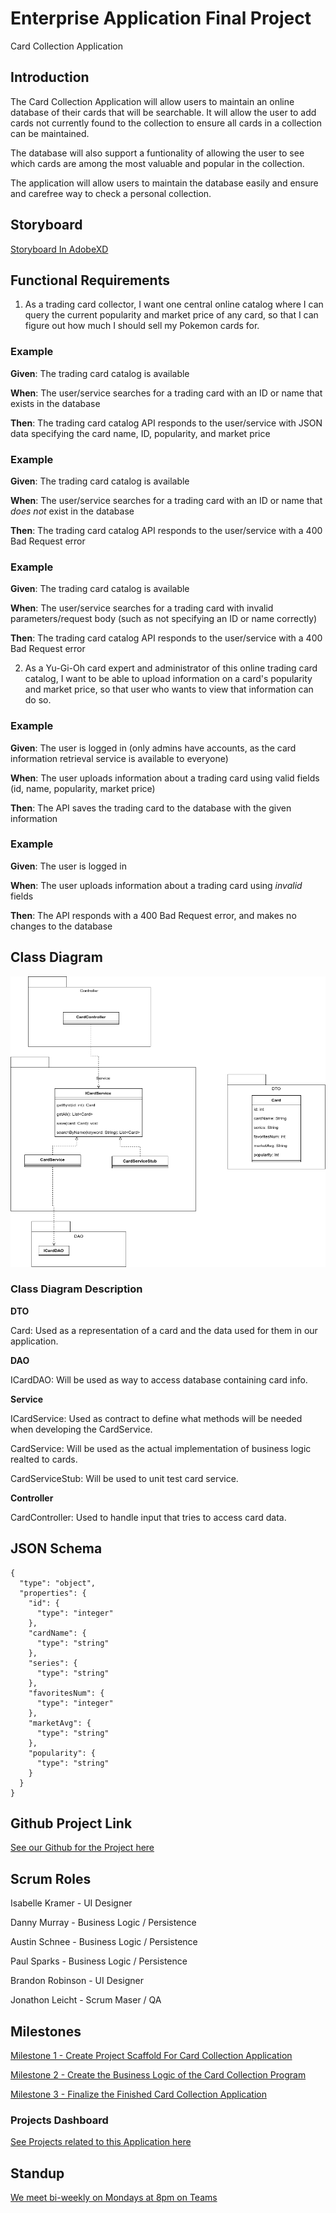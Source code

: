 # Enterprise Application Final Project

Card Collection Application

## Introduction

The Card Collection Application will allow users to maintain an online database of their cards that will be searchable. It will allow the user to add cards not currently found to the collection to ensure all
cards in a collection can be maintained.

The database will also support a funtionality of allowing the user to see which cards are among the most valuable and popular in the collection. 

The application will allow users to maintain the database easily and ensure and carefree way to check a personal collection.

## Storyboard

[Storyboard In AdobeXD](https://xd.adobe.com/view/08642fe3-1586-4fa7-8a28-580b5d17e32f-5d37/)

## Functional Requirements

1. As a trading card collector, I want one central online catalog where I can query the current popularity and market price of any card, so that I can figure out how much I should sell my Pokemon cards for.

### Example

**Given**: The trading card catalog is available

**When**: The user/service searches for a trading card with an ID or name that exists in the database

**Then**: The trading card catalog API responds to the user/service with JSON data specifying the card name, ID, popularity, and market price

### Example

**Given**: The trading card catalog is available

**When**: The user/service searches for a trading card with an ID or name that _does not_ exist in the database

**Then**: The trading card catalog API responds to the user/service with a 400 Bad Request error

### Example

**Given**: The trading card catalog is available

**When**: The user/service searches for a trading card with invalid parameters/request body (such as not specifying an ID or name correctly)

**Then**: The trading card catalog API responds to the user/service with a 400 Bad Request error

2. As a Yu-Gi-Oh card expert and administrator of this online trading card catalog, I want to be able to upload information on a card's popularity and market price, so that user who wants to view that information can do so.

### Example

**Given**: The user is logged in (only admins have accounts, as the card information retrieval service is available to everyone)

**When**: The user uploads information about a trading card using valid fields (id, name, popularity, market price)

**Then**: The API saves the trading card to the database with the given information

### Example

**Given**: The user is logged in

**When**: The user uploads information about a trading card using _invalid_ fields

**Then**: The API responds with a 400 Bad Request error, and makes no changes to the database

## Class Diagram

![Card Collection Class Diagram](https://github.com/leichtje/EntAppFinal/blob/main/card_app_class_diagram.drawio.png)

### Class Diagram Description
**DTO**

Card: Used as a representation of a card and the data used for them in our application.

**DAO**

ICardDAO: Will be used as way to access database containing card info.

**Service**

ICardService: Used as contract to define what methods will be needed when developing the CardService.

CardService: Will be used as the actual implementation of business logic realted to cards.

CardServiceStub: Will be used to unit test card service.

**Controller**

CardController: Used to handle input that tries to access card data.

## JSON Schema
```
{
  "type": "object",
  "properties": {
    "id": {
      "type": "integer"
    },
    "cardName": {
      "type": "string"
    },
    "series": {
      "type": "string"
    },
    "favoritesNum": {
      "type": "integer"
    },
    "marketAvg": {
      "type": "string"
    },
    "popularity": {
      "type": "string"
    }
  }
}
```

## Github Project Link

[See our Github for the Project here](https://github.com/leichtje/EntAppFinal)

## Scrum Roles

Isabelle Kramer - UI Designer

Danny Murray - Business Logic / Persistence

Austin Schnee - Business Logic / Persistence

Paul Sparks - Business Logic / Persistence

Brandon Robinson - UI Designer

Jonathon Leicht - Scrum Maser / QA

## Milestones

[Milestone 1 - Create Project Scaffold For Card Collection Application](https://github.com/leichtje/EntAppFinal/milestone/1)

[Milestone 2 - Create the Business Logic of the Card Collection Program](https://github.com/leichtje/EntAppFinal/milestone/2)

[Milestone 3 - Finalize the Finished Card Collection Application](https://github.com/leichtje/EntAppFinal/milestone/3)

### Projects Dashboard

[See Projects related to this Application here](https://github.com/leichtje/EntAppFinal/projects?query=is%3Aopen)

## Standup

[We meet bi-weekly on Mondays at 8pm on Teams](https://teams.microsoft.com/l/meetup-join/19%3ameeting_YTU0YzA0MmUtMTgzNy00NDBmLThjZDMtYmRkYmE0NTVkNjUy%40thread.v2/0?context=%7b%22Tid%22%3a%22f5222e6c-5fc6-48eb-8f03-73db18203b63%22%2c%22Oid%22%3a%224de4eda0-156f-4b00-90dc-95a56e4674a2%22%7d)
